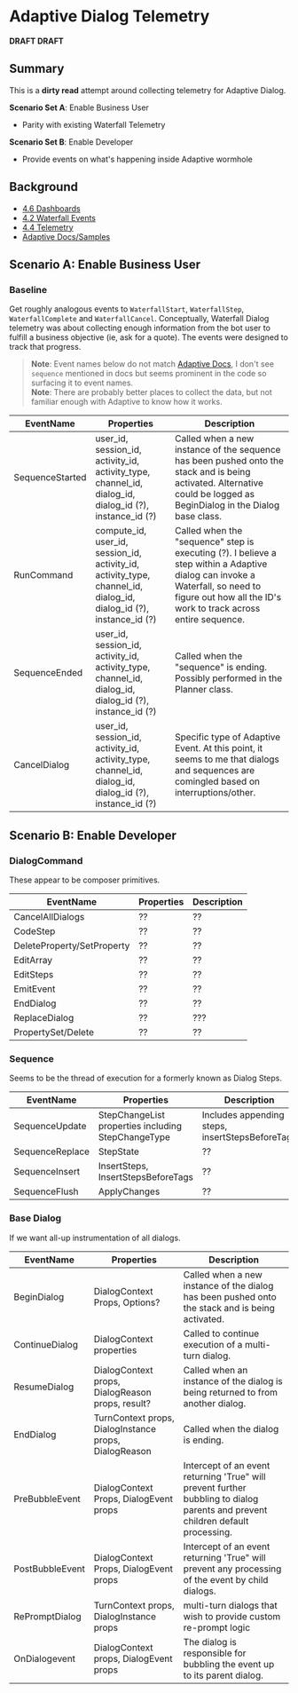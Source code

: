 # Adaptive Dialog Telemetry
**DRAFT DRAFT**

## Summary 
This is a **dirty read** attempt around collecting telemetry for Adaptive Dialog.

**Scenario Set A**: Enable Business User
- Parity with existing Waterfall Telemetry

**Scenario Set B**: Enable Developer
- Provide events on what's happening inside Adaptive wormhole

## Background
- [4.6 Dashboards](https://github.com/daveta/analytics/tree/master/dashboards)
- [4.2 Waterfall Events](https://github.com/daveta/analytics/blob/master/appinsights_blog_42/bot_application_insights.md#waterfalldialog-events)
- [4.4 Telemetry](https://github.com/daveta/analytics/blob/master/telemetry_enhancements/TelemetryEnhancements.md)
- [Adaptive Docs/Samples](https://github.com/microsoft/BotBuilder-Samples/tree/master/experimental/adaptive-dialog)

## Scenario A: Enable Business User

### Baseline
Get roughly analogous events to `WaterfallStart`, `WaterfallStep`, `WaterfallComplete` and `WaterfallCancel`.  Conceptually, Waterfall Dialog telemetry was about collecting enough information from the bot user to fulfill a business objective (ie, ask for a quote).  The events were designed to track that progress.  
  > **Note**: Event names below do not match [Adaptive Docs](https://github.com/microsoft/BotBuilder-Samples/tree/master/experimental/adaptive-dialog), I don't see `sequence` mentioned in docs but seems prominent in the code so surfacing it to event names.  
  > **Note**: There are probably better places to collect the data, but not familiar enough with Adaptive to know how it works.

  
EventName |Properties | Description
--- | --- | ---
SequenceStarted| user_id, session_id, activity_id, activity_type, channel_id, dialog_id, dialog_id (?), instance_id (?) | Called when a new instance of the sequence has been pushed onto the stack and is being activated.  Alternative could be logged as BeginDialog in the Dialog base class. 
RunCommand | compute_id, user_id, session_id, activity_id, activity_type, channel_id, dialog_id, dialog_id (?), instance_id (?) | Called when the "sequence" step is executing (?).  I believe a step within a Adaptive dialog can invoke a Waterfall, so need to figure out how all the ID's work to track across entire sequence.
SequenceEnded | user_id, session_id, activity_id, activity_type, channel_id, dialog_id, dialog_id (?), instance_id (?) |  Called when the "sequence" is ending.  Possibly performed in the Planner class.
CancelDialog | user_id, session_id, activity_id, activity_type, channel_id, dialog_id, dialog_id (?), instance_id (?) | Specific type of Adaptive Event. At this point, it seems to me that dialogs and sequences are comingled based on interruptions/other. 



## Scenario B: Enable Developer


### DialogCommand
These appear to be composer primitives.

EventName |Properties | Description
--- | --- | ---
CancelAllDialogs | ?? | ??
CodeStep | ?? | ??
DeleteProperty/SetProperty | ?? | ??
EditArray | ?? | ??
EditSteps | ?? | ??
EmitEvent | ?? | ??
EndDialog | ?? | ??
ReplaceDialog | ?? | ???
PropertySet/Delete | ?? | ??

### Sequence
Seems to be the thread of execution for a formerly known as Dialog Steps.

EventName |Properties | Description
--- | --- | ---
SequenceUpdate | StepChangeList properties including StepChangeType | Includes appending steps, insertStepsBeforeTags
SequenceReplace | StepState | ??
SequenceInsert | InsertSteps, InsertStepsBeforeTags | ??
SequenceFlush | ApplyChanges | ??

### Base Dialog
If we want all-up instrumentation of all dialogs.

EventName |Properties | Description
--- | --- | ---
BeginDialog| DialogContext Props, Options? | Called when a new instance of the dialog has been pushed onto the stack and is being activated.
ContinueDialog | DialogContext properties | Called to continue execution of a multi-turn dialog.
ResumeDialog | DialogContext props, DialogReason props, result? | Called when an instance of the dialog is being returned to from another dialog.
EndDialog | TurnContext props, DialogInstance props, DialogReason | Called when the dialog is ending.
PreBubbleEvent | DialogContext Props, DialogEvent props | Intercept of an event returning 'True" will prevent further bubbling to dialog parents and prevent children default processing. 
PostBubbleEvent |DialogContext Props, DialogEvent props | Intercept of an event returning 'True" will prevent any processing of the event by child dialogs.
RePromptDialog | TurnContext props, DialogInstance props |  multi-turn dialogs that wish to provide custom re-prompt logic
OnDialogevent | DialogContext props, DialogEvent props | The dialog is responsible for bubbling the event up to its parent dialog.

